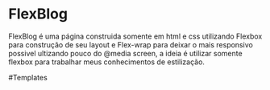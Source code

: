 # FlexBlog
FlexBlog é uma página construida somente em html e css utilizando Flexbox para construção de seu layout e Flex-wrap para deixar o mais responsivo possivel ultizando pouco do @media screen, a ideia é utilizar somente flexbox para trabalhar meus conhecimentos de estilização.

#Templates

